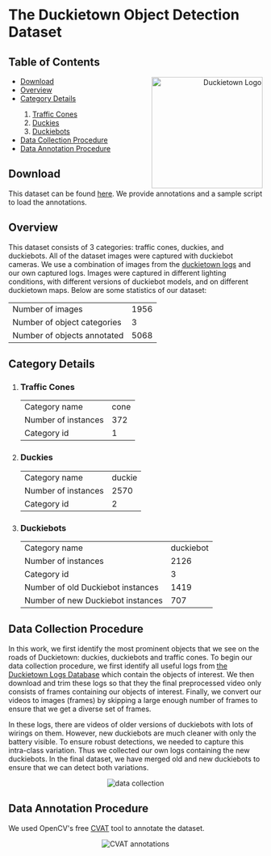 # The Duckietown Object Detection Dataset
## Table of Contents
<p align="right">
  <a href="https://www.duckietown.org/"><img align="right" src="https://www.duckietown.org/wp-content/uploads/2018/05/duckie2-300x270.png" alt="Duckietown Logo" width="220"></a>
</p>
<ul>
      <li><a href="#download">Download</a></li>
      <li><a href="#overview">Overview</a></li>
      <li><a href="#categories">Category Details</a></li>
      <ol>
            <li><a href="#cones">Traffic Cones</a></li>
            <li><a href="#duckies">Duckies</a></li>
            <li><a href="#duckiebots">Duckiebots</a></li>
      </ol>
      <li><a href="#collection">Data Collection Procedure</a></li>
      <li><a href="#annotation">Data Annotation Procedure</a></li>
</ul>


<a name="download"/>

## Download
This dataset can be found <a href="https://drive.google.com/drive/folders/1cTBoKrXJb0kajBGxhuBxJpbKaotHPX7O">here</a>. We provide annotations and a sample script to load the annotations.

<a name="overview"/>

## Overview
This dataset consists of 3 categories: traffic cones, duckies, and duckiebots. All of the dataset images were captured with duckiebot cameras. We use a combination of images from the <a href="http://logs.duckietown.org/">duckietown logs</a> and our own captured logs. Images were captured in different lighting conditions, with different versions of duckiebot models, and on different duckietown maps. Below are some statistics of our dataset:
<table>
      <tr><td>Number of images</td><td>1956</td></tr>
      <tr><td>Number of object categories</td><td>3</td></tr>
      <tr><td>Number of objects annotated</td><td>5068</td></tr>
</table>

<a name="categories"/>

## Category Details
<ol>
<a name="cones"/>
<li><h3>Traffic Cones</h3>
<table>
      <tr><td>Category name</td><td>cone</td></tr>
      <tr><td>Number of instances</td><td>372</td></tr>
      <tr><td>Category id</td><td>1</td></tr>
</table></li>

<a name="duckies"/>
<li><h3>Duckies</h3>
<table>
      <tr><td>Category name</td><td>duckie</td></tr>
      <tr><td>Number of instances</td><td>2570</td></tr>
      <tr><td>Category id</td><td>2</td></tr>
</table></li>

<a name="duckiebots"/>
<li><h3>Duckiebots</h3>
<table>
      <tr><td>Category name</td><td>duckiebot</td></tr>
      <tr><td>Number of instances</td><td>2126</td></tr>
      <tr><td>Category id</td><td>3</td></tr>
      <tr><td>Number of old Duckiebot instances</td><td>1419</td></tr>
      <tr><td>Number of new Duckiebot instances</td><td>707</td></tr>
</table></li>
</ol>
<a name="collection"/>

## Data Collection Procedure

In this work, we first identify the most prominent objects that we see on the roads of Duckietown: duckies, duckiebots and traffic cones. To begin our data collection procedure, we first identify all useful logs from <a href="http://logs.duckietown.org/">the Duckietown Logs Database</a> which contain the objects of interest. We then download and trim these logs so that they the final preprocessed video only consists of frames containing our objects of interest. Finally, we convert our videos to images (frames) by skipping a large enough number of frames to ensure that we get a diverse set of frames. 

In these logs, there are videos of older versions of duckiebots with lots of wirings on them. However, new duckiebots are much cleaner with only the battery visible. To ensure robust detections, we needed to capture this intra-class variation. Thus we collected our own logs containing the new duckiebots. In the final dataset, we have merged old and new duckiebots to ensure that we can detect both variations. 

<p align="center">
  <img src="https://github.com/saryazdi/Duckietown-Object-Detection-LFV/blob/master/gifs/datacollection.gif" alt="data collection">
</p>

<a name="annotation"/>

## Data Annotation Procedure
We used OpenCV's free <a href="https://github.com/opencv/cvat">CVAT</a> tool to annotate the dataset.
<p align="center">
  <img src="https://github.com/saryazdi/Duckietown-Object-Detection-LFV/blob/master/gifs/cvat_annotating.gif" alt="CVAT annotations">
</p>
